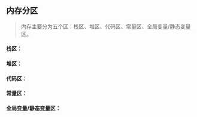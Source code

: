 ## 内存分区
> 内存主要分为五个区：栈区、堆区、代码区、常量区、全局变量/静态变量区。
 
#### 栈区：

    
#### 堆区：
 
#### 代码区：
 
#### 常量区：
  
#### 全局变量/静态变量区：
